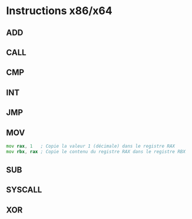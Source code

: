 # Instructions x86/x64

## ADD

## CALL

## CMP

## INT

## JMP

## MOV

```asm
mov rax, 1   ; Copie la valeur 1 (décimale) dans le registre RAX
mov rbx, rax ; Copie le contenu du registre RAX dans le registre RBX
```

## SUB

## SYSCALL

## XOR
